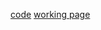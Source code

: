 [code](https://codepen.io/vnormatov/pen/vZqgQJ?editors=1010])
[working page](https://codepen.io/vnormatov/full/vZqgQJ/)
